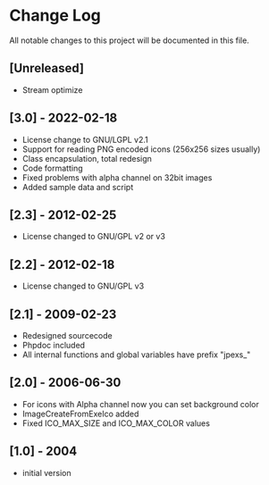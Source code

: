 # Change Log
All notable changes to this project will be documented in this file.

## [Unreleased]
 - Stream optimize

## [3.0] - 2022-02-18
 - License change to GNU/LGPL v2.1
 - Support for reading PNG encoded icons (256x256 sizes usually)
 - Class encapsulation, total redesign
 - Code formatting
 - Fixed problems with alpha channel on 32bit images
 - Added sample data and script

## [2.3] - 2012-02-25
 - License changed to GNU/GPL v2 or v3

## [2.2] - 2012-02-18
 - License changed to GNU/GPL v3

## [2.1] - 2009-02-23
  - Redesigned sourcecode
  - Phpdoc included
  - All internal functions and global variables have prefix "jpexs_"

## [2.0] - 2006-06-30
 - For icons with Alpha channel now you can set background color
 - ImageCreateFromExeIco added
 - Fixed ICO_MAX_SIZE and ICO_MAX_COLOR values

## [1.0] - 2004
 - initial version

